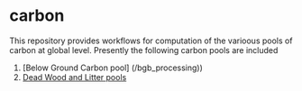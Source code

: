 # carbon

This repository provides workflows for computation of the varioous pools of carbon at global level. 
Presently the following carbon pools are included

1. [Below Ground Carbon pool] (/bgb_processing))
2. [Dead Wood and Litter pools](/dwb_lit_processing)